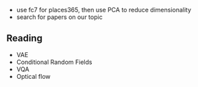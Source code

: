- use fc7 for places365, then use PCA to reduce dimensionality
- search for papers on our topic
## Reading
- VAE
- Conditional Random Fields
- VQA
- Optical flow
<!--stackedit_data:
eyJoaXN0b3J5IjpbMTMzMjUxNTMzMiwyMTIwMTE4ODM2XX0=
-->